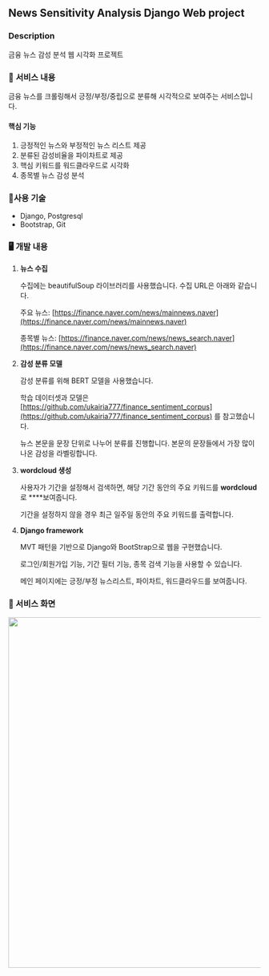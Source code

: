 ## News Sensitivity Analysis Django Web project

### Description
금융 뉴스 감성 분석 웹 시각화 프로젝트

### 📜 **서비스 내용**

금융 뉴스를 크롤링해서 긍정/부정/중립으로 분류해 시각적으로 보여주는 서비스입니다. 

#### 핵심 기능 

1. 긍정적인 뉴스와 부정적인 뉴스 리스트 제공
2. 분류된 감성비율을 파이차트로 제공
3. 핵심 키워드를 워드클라우드로 시각화
4. 종목별 뉴스 감성 분석

### 🔨**사용 기술**

- Django, Postgresql
- Bootstrap, Git

### 🖥 개발 내용

1. **뉴스 수집**
    
    수집에는 beautifulSoup 라이브러리를 사용했습니다. 수집 URL은 아래와 같습니다. 
    
    주요 뉴스: [https://finance.naver.com/news/mainnews.naver](https://finance.naver.com/news/mainnews.naver) 
    
    종목별 뉴스: [https://finance.naver.com/news/news_search.naver](https://finance.naver.com/news/news_search.naver)
    
2. **감성 분류 모델**
    
    감성 분류를 위해 BERT 모델을 사용했습니다. 
    
    학습 데이터셋과 모델은 [https://github.com/ukairia777/finance_sentiment_corpus](https://github.com/ukairia777/finance_sentiment_corpus) 를 참고했습니다. 
    
    뉴스 본문을 문장 단위로 나누어 분류를 진행합니다. 본문의 문장들에서 가장 많이 나온 감성을 라벨링합니다.
    

1. **wordcloud 생성**
    
    사용자가 기간을 설정해서 검색하면, 해당 기간 동안의 주요 키워드를 **wordcloud**로 ****보여줍니다. 
    
    기간을 설정하지 않을 경우 최근 일주일 동안의 주요 키워드를 출력합니다. 
    
2. **Django framework**
    
    MVT 패턴을 기반으로 Django와 BootStrap으로 웹을 구현했습니다. 
    
    로그인/회원가입 기능, 기간 필터 기능, 종목 검색 기능을 사용할 수 있습니다. 
    
    메인 페이지에는 긍정/부정 뉴스리스트, 파이차트, 워드클라우드를 보여줍니다. 
    


### 👀 서비스 화면

<img src="https://user-images.githubusercontent.com/59608767/225847158-244c93fa-dae3-47bf-b7bf-277dd5a6332a.png" width="700"/>

